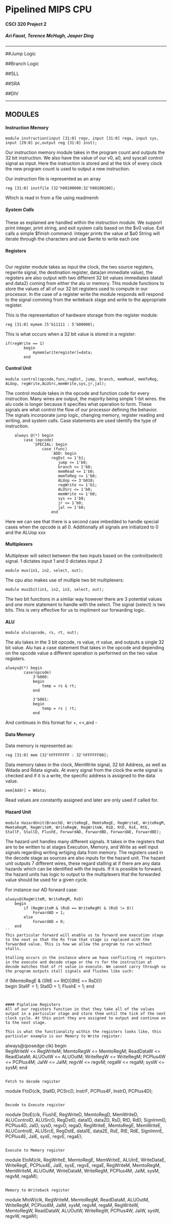 # Pipelined MIPS CPU
#### CSCI 320 Project 2
##### Ari Faust, Terence McHugh, Jasper Ding
----
##Jump Logic

##Branch Logic

##SLL

##SRA

##DIV

----
## MODULES
#### Instruction Memory
```
module instruction(input [31:0] regv, input [31:0] rega, input sys, input [29:0] pc,output reg [31:0] inst);
```
Our instruction memory module takes in the program count and outputs the 32 bit instruction. We also have the value of our v0, a0, and  syscall control signal as input. Here the instruction is stored and at the tick of every clock the new program count is used to output a new instruction.

Our instruction file is represented as an array 
``` 
reg [31:0] instfile [32'h00100000:32'h00100100];
```
Which is read in from a file using readmemh

##### System Calls
These as explained are handled within the instruction module.
We support print integer, print string, and exit system calls based on the $v0 value. 
Exit calls a simple $finish command.
Integer prints the value at $a0
String will iterate through the characters and use $write to write each one

#### Registers
```module register(input clk,input[4:0] register1,input[4:0] register2,input[4:0] writeregister,input[31:0] data,input regWrite,output reg [31:0]data1,output reg [31:0]data2,output [31:0]regv,output [31:0]rega);
```
Our register module takes as input the clock, the two source registers, regwrite signal, the destination register, data(an immediate value), the registers are also output with two different 32 bit values immediates (data1 and data2) coming from either the alu or memory. This module functions to store the values of all of our 32 bit registers used to compute in our processor. In the case of a register write the module responds will respond to the signal comming from the writeback stage and write to the appropriate register.

This is the representation of hardware storage from the register module:
```
reg [31:0] mymem [5'b11111 : 5'b00000];
```

This is what occurs when a 32 bit value is stored in a register:
```
if(regWrite == 1)
        begin
            mymem[writeregister]=data;
        end
```
#### Control Unit
```
module control(opcode,func,regDst, jump, branch, memRead, memToReg, ALUop, regWrite,ALUSrc,memWrite,sys,jr,jal);
```
The control module takes in the opcode and function code for every instruction. Many wires are output, the majority being simple 1-bit wires. the alu code is longer because it specifies what operation to form. These signals are what control the flow of our processor defining the behavior. The signals incorporate jump logic, changing memory, register reading and writing, and system calls. Case statements are used identify the type of instruction.

```
	always @(*) begin
		case (opcode)
	        `SPECIAL: begin
	            case (func)
					`ADD: begin
					regDst <= 1'b1;
					   jump <= 1'b0;
					   branch <= 1'b0;
					   memRead <= 1'b0; 
					   memToReg <= 1'b0; 
					   ALUop <= 3'b010;
					   regWrite <= 1'b1;
					   ALUSrc <= 1'b0;
					   memWrite <= 1'b0;
					   sys <= 1'b0;
					   jr <= 1'b0;
					   jal <= 1'b0;
					end 	

```
Here we can see that there is a second case imbedded to handle special cases when the opcode is all 0.
Additionally all signals are initialized to 0 and the ALUop xxx

#### Multiplexers
Multiplexer will select between the two inputs based on the control(select) signal. 1 dictates input 1 and 0 dictates input 2
```
module mux(in1, in2, select, out);
```
The cpu also makes use of multiple two bit multiplexers:
```
module mux2bit(in1, in2, in3, select, out);
```
The two bit functions in a similar way however there are 3 potential values and one more statement to handle with the select. The signal (select) is two bits. This is very effective for us to impliment our forwarding logic.



#### ALU
```
module alu(opcode, rs, rt, out);
```
The alu takes in the 3 bit opcode, rs value, rt value, and outputs a single 32 bit value. Alu has a case statement that takes in the opcode and depending on the opcode value a different operation is performed on the two value registers.

```
always@(*) begin
        case(opcode)   
            3'b000:    
            begin
                temp = rs & rt;
            end

            3'b001:    
            begin
                temp = rs | rt;
            end
```
And continues in this format for +, <<,and -




#### Data Memory
Data memory is represented as:
```
reg [31:0] mem [32'hFFFFFFFF : 32'hFFFFFF00];
```
Data memory takes in the clock, MemWrite signal, 32 bit Address, as well as Wdada and Rdata signals. At every signal from the clock the write signal is checked and if it is a write, the specific address is assigned to the data value. 
```
mem[Addr] = Wdata;
```
Read values are constantly assigned and later are only used if called for.

#### Hazard Unit
```
module HazardUnit(BranchD, WriteRegE, MemtoRegE, RegWriteE, WriteRegM, MemtoRegM, RegWriteM, WriteRegW, RegWriteW, RsD, RtD, RsE, RtE, StallF, StallD, FlushE, ForwardAD, ForwardBD, ForwardAE, ForwardBE); 
```
The hazard unit handles many different signals. It takes in the registers that are to be written to at stages Execution, Memory, and Write as well input signals regarding writing wrtiging data from memory. The registers used in the decode stage as sources are also inputs for the hazard unit.
The hazard unit outputs 7 different wires, these regard stalling at if there are any data hazards which can be identified with the inputs. If it is possible to forward, the hazard units has logic to output to the multiplexers that the forwarded value should be used for a given cycle.

For instance our AD forward case:
```
always@(RegWriteM, WriteRegM, RsD)
    begin      
        if (RegWriteM & (RsD == WriteRegM) & (RsD != 0))
            ForwardAD = 1;  
        else
            ForwardAD = 0; 
    end
``
This particular forward will enable us to forward one execution stage to the next so that the Rs from that stage is replaced with the forwarded value. This is how we allow the program to run without stalls.

Stalling occurs in the instance where we have conflicting rt registers in the execute and decode stage or the rs for the instruction at decode matches that of rt value in execute. We cannot carry through so the program outputs stall signals and flushes like such:
```
if (MemtoRegE & ((RtE == RtD)|(RtE == RsD)))   
        begin
            StallF = 1;
            StallD = 1;
            FlushE = 1;
        end
```


#### Pipleline Registers
All of our registers function in that they take all of the values output in a particular stage and store them until the tick of the next clock cycle. At this point they are assigned to output and continue on to the next stage.

This is what the functionality within the registers looks like, this particular example is our Memory to Write register:
```
 always@(posedge clk)
    begin      
        RegWriteW <= RegWriteM;
        MemtoRegW <= MemtoRegM;
        ReadDataW <= ReadDataM;
        ALUOutW <= ALUOutM;
        WriteRegW <= WriteRegM;
        PCPlus4W <= PCPlus4M;
        JalW <= JalM;
		regvW <= regvM;
        regaW <= regaM;
        sysW <= sysM;
    end
```

Fetch to decode register
```
module FtoD(clk, StallD, PCSrcD, InstrF, PCPlus4F, InstrD, PCPlus4D); 
```

Decode to Execute register
```
module DtoE(clk, FlushE, RegWriteD, MemtoRegD, MemWriteD, ALUControlD, ALUSrcD, RegDstD, data1D, data2D, RsD, RtD, RdD, SignImmD, PCPlus4D, JalD, sysD, regvD, regaD, RegWriteE, MemtoRegE, MemWriteE, ALUControlE, ALUSrcE, RegDstE, data1E, data2E, RsE, RtE, RdE, SignImmE, PCPlus4E, JalE, sysE, regvE, regaE); 
```

Execute to Memory register
```
module EtoM(clk, RegWriteE, MemtoRegE, MemWriteE, ALUInE, WriteDataE, WriteRegE, PCPlus4E, JalE, sysE, regvE, regaE, RegWriteM, MemtoRegM, MemWriteM, ALUOutM, WriteDataM, WriteRegM, PCPlus4M, JalM, sysM, regvM, regaM); 
```

Memory to Writeback register
```
module MtoW(clk, RegWriteM, MemtoRegM, ReadDataM, ALUOutM, WriteRegM, PCPlus4M, JalM, sysM, regvM, regaM, RegWriteW, MemtoRegW, ReadDataW, ALUOutW, WriteRegW, PCPlus4W, JalW, sysW, regvW, regaW); 
```

